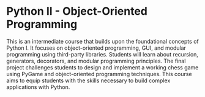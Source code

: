 # Python II - Object-Oriented Programming

This is an intermediate course that builds upon the foundational concepts of Python I. It focuses on object-oriented programming, GUI, and modular programming using third-party libraries. Students will learn about recursion, generators, decorators, and modular programming principles. The final project challenges students to design and implement a working chess game using PyGame and object-oriented programming techniques. This course aims to equip students with the skills necessary to build complex applications with Python.
